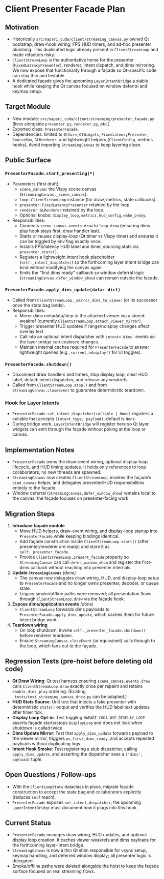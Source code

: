 # Client Presenter Facade Plan

## Motivation
- Historically `src/napari_cuda/client/streaming_canvas.py` owned Qt bootstrap, draw-hook wiring, FPS HUD timers, and ad-hoc presenter plumbing. This duplicated logic already present in `ClientStreamLoop` and made refactors risky.
- `ClientStreamLoop` is the authoritative home for the presenter (`FixedLatencyPresenter`), renderer, intent dispatch, and dims mirroring. We now expose that functionality through a façade so Qt-specific code can stay thin and testable.
- A dedicated façade gives the upcoming `LayerIntentBridge` a stable hook while keeping the Qt canvas focused on window deferral and keymap setup.

## Target Module
- New module: `src/napari_cuda/client/streaming/presenter_facade.py` (lives alongside `presenter.py`, `renderer.py`, etc.).
- Exported class: `PresenterFacade`.
- Dependencies: limited to `QtCore`, `QtWidgets`, `FixedLatencyPresenter`, `SourceMux`, `GLRenderer`, and lightweight helpers (`ClientConfig`, metrics hooks). Avoid importing `StreamingCanvas` to keep layering clean.

## Public Surface
### `PresenterFacade.start_presenting(*)`
- Parameters (first draft):
  - `scene_canvas`: the Vispy scene canvas (`StreamingCanvas._scene_canvas`).
  - `loop`: `ClientStreamLoop` instance (for draw, metrics, state callbacks).
  - `presenter`: `FixedLatencyPresenter` retained by the loop.
  - `renderer`: `GLRenderer` retained by the loop.
  - Optional knobs: `display_loop`, `metrics`, `hud_config`, `wake_proxy`.
- Responsibilities:
  - Connects `scene_canvas.events.draw` to `loop.draw` (ensuring dims play hook stays first, draw handler last).
  - Starts or reuses display-loop (Qt timer vs Vispy timer) and ensures it can be toggled by env flag exactly once.
  - Installs FPS/latency HUD label and timer, sourcing stats via `presenter.stats()`.
  - Registers a lightweight intent hook placeholder (`self._intent_dispatcher`) so the forthcoming layer intent bridge can bind without modifying the canvas again.
  - Emits the "first dims ready" callback so window deferral logic (`StreamingCanvas.defer_window_show`) can remain outside the façade.

### `PresenterFacade.apply_dims_update(data: dict)`
- Called from `ClientStreamLoop._mirror_dims_to_viewer` (or its successor once the state bag lands).
- Responsibilities:
  - Mirror dims metadata/step to the attached viewer via a stored weakref (currently `ClientStreamLoop.attach_viewer_mirror`).
  - Trigger presenter HUD updates if range/ndisplay changes affect overlay text.
  - Call into an optional intent dispatcher with `intent='dims'` events so the layer bridge can coalesce changes.
  - Maintain internal caches required for `PresenterFacade` to answer lightweight queries (e.g., `current_ndisplay()` for UI toggles).

### `PresenterFacade.shutdown()`
- Disconnect draw handlers and timers, stop display loop, clear HUD label, detach intent dispatcher, and release any weakrefs.
- Called from `ClientStreamLoop.stop()` and from `StreamingCanvas.closeEvent` to guarantee deterministic teardown.

### Hook for Layer Intents
- `PresenterFacade.set_intent_dispatcher(callable | None)` registers a callable that accepts `(intent_type, payload)`; default is `None`.
- During bridge work, `LayerIntentBridge` will register here so Qt layer widgets can emit through the façade without poking at the loop or canvas.

## Implementation Notes
- `PresenterFacade` owns the draw-event wiring, optional display-loop lifecycle, and HUD timing updates. It holds only references to loop collaborators; no new threads are spawned.
- `StreamingCanvas` now creates `ClientStreamLoop`, invokes the façade’s `bind_canvas` helper, and delegates presenter/HUD responsibilities entirely to the façade.
- Window deferral (`StreamingCanvas.defer_window_show`) remains local to the canvas; the façade focuses on presenter-facing work.

## Migration Steps
1. **Introduce façade module**
   - Move HUD helpers, draw-event wiring, and display-loop startup into `PresenterFacade` while keeping bindings identical.
   - Add façade construction inside `ClientStreamLoop.start()` (after presenter/renderer are ready) and store it as `self._presenter_facade`.
   - Provide `ClientStreamLoop.present_facade` property so `StreamingCanvas` can call `defer_window_show` and register the first-dims callback without reaching into presenter internals.
2. **Update `StreamingCanvas`** *(done)*
   - The canvas now delegates draw wiring, HUD, and display-loop setup to `PresenterFacade` and no longer owns presenter, decoder, or queue state.
   - Legacy smoke/offline paths were removed; all presentation flows through `ClientStreamLoop.draw` via the façade hook.
3. **Expose dims/application events** *(done)*
   - `ClientStreamLoop` forwards dims payloads to `PresenterFacade.apply_dims_update`, which caches them for future intent bridge work.
4. **Teardown wiring**
   - On loop shutdown, invoke `self._presenter_facade.shutdown()` before renderer teardown.
   - Ensure `StreamingCanvas.closeEvent` (or equivalent) calls through to the loop, which fans out to the façade.

## Regression Tests (pre-hoist before deleting old code)
- **Qt Draw Wiring**: Qt test harness ensuring `scene_canvas.events.draw` calls `ClientStreamLoop.draw` exactly once per repaint and retains `enable_dims_play` ordering. (Existing `_tests/test_streaming_canvas_draw.py` can be adapted.)
- **HUD Stats Source**: Unit test that injects a fake presenter with deterministic `stats()` output and verifies the HUD label text updates after timer tick.
- **Display Loop Opt-in**: Test toggling `NAPARI_CUDA_USE_DISPLAY_LOOP` asserts façade starts/stops `DisplayLoop` and does not leak when shutdown is called twice.
- **Dims Update Mirror**: Test that `apply_dims_update` forwards payload to the viewer mirror, triggers `on_first_dims_ready`, and accepts repeated payloads without duplicating logs.
- **Intent Hook Smoke**: Test registering a stub dispatcher, calling `apply_dims_update`, and asserting the dispatcher sees a `('dims', payload)` tuple.

## Open Questions / Follow-ups
- With the `ClientLoopState` dataclass in place, migrate façade construction to accept the state bag and collaborators explicitly (reduces `self` reach).
- `PresenterFacade` exposes `set_intent_dispatcher`; the upcoming `LayerIntentBridge` must document how it plugs into this hook.

## Current Status
- `PresenterFacade` manages draw wiring, HUD updates, and optional display loop creation. It caches viewer weakrefs and dims payloads for the forthcoming layer-intent bridge.
- `StreamingCanvas` is now a thin Qt shim responsible for vsync setup, keymap handling, and deferred window display; all presenter logic is delegated.
- Smoke/offline paths were deleted alongside the hoist to keep the façade surface focused on real streaming flows.
